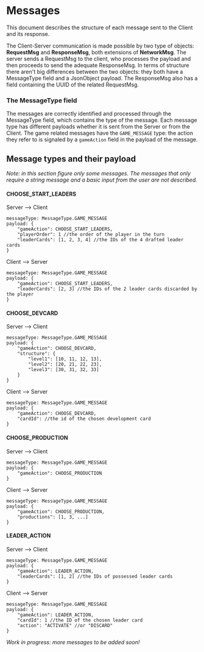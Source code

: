 # Messages

This document describes the structure of  each message sent to the Client and its response.

The Client-Server communication is made possible by two type of objects: **RequestMsg** and **ResponseMsg**, 
both extensions of **NetworkMsg**. The server sends a RequestMsg to the client, who processes the payload and then
proceeds to send the adequate ResponseMsg. In terms of structure there aren't big differences between the two objects: 
they both have a MessageType field and a JsonObject payload. The ResponseMsg also has a field containing the UUID of the
related RequestMsg.

### The MessageType field
The messages are correctly identified and processed through the MessageType field, which contains the type of the 
message. Each message type has different payloads whether it is sent from the Server or from the Client. The game 
related messages have the `GAME_MESSAGE` type: the action they refer to is signaled by a `gameAction` field in the
payload of the message.

## Message types and their payload

*Note: in this section figure only some messages. The messages that only require a string message and a basic 
input from the user are not described.*

#### CHOOSE_START_LEADERS

Server --> Client
```
messageType: MessageType.GAME_MESSAGE
payload: {
    "gameAction": CHOOSE_START_LEADERS,
    "playerOrder": 1 //the order of the player in the turn
    "leaderCards": [1, 2, 3, 4] //the IDs of the 4 drafted leader cards
}
```

Client --> Server
```
messageType: MessageType.GAME_MESSAGE
payload: {
    "gameAction": CHOOSE_START_LEADERS,
    "leaderCards": [2, 3] //the IDs of the 2 leader cards discarded by the player
}
```

#### CHOOSE_DEVCARD

Server --> Client
```
messageType: MessageType.GAME_MESSAGE
payload: {
    "gameAction": CHOOSE_DEVCARD,
    "structure": {
        "level1": [10, 11, 12, 13],
        "level2": [20, 21, 22, 23],
        "level3": [30, 31, 32, 33]
    }
}
```

Client --> Server
```
messageType: MessageType.GAME_MESSAGE
payload: {
    "gameAction": CHOOSE_DEVCARD,
    "cardId": //the id of the chosen development card
}
```

#### CHOOSE_PRODUCTION

Server --> Client
```
messageType: MessageType.GAME_MESSAGE
payload: {
    "gameAction": CHOOSE_PRODUCTION
}
```

Client --> Server
```
messageType: MessageType.GAME_MESSAGE
payload: {
    "gameAction": CHOOSE_PRODUCTION,
    "productions": [1, 3, ...]
}
```

#### LEADER_ACTION

Server --> Client
```
messageType: MessageType.GAME_MESSAGE
payload: {
    "gameAction": LEADER_ACTION,
    "leaderCards": [1, 2] //the IDs of possessed leader cards
}
```

Client --> Server
```
messageType: MessageType.GAME_MESSAGE
payload: {
    "gameAction": LEADER_ACTION,
    "cardId": 1 //the ID of the chosen leader card
    "action": "ACTIVATE" //or "DISCARD"
}
```

*Work in progress: more messages to be added soon!*
